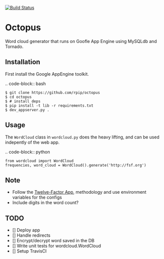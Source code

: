 [![Build Status](https://travis-ci.org/rpip/octopus.svg?branch=master)](https://travis-ci.org/rpip/octopus)

Octopus
==========

Word cloud generator that runs on Goofle App Engine using MySQLdb and Tornado.

Installation
------------

First install the Google AppEngine toolkit.

.. code-block:: bash

    $ git clone https://github.com/rpip/octopus
    $ cd octopus
    $ # install deps
    $ pip install -t lib -r requirements.txt
    $ dev_appserver.py .

Usage
-----

The `WordCloud` class in `wordcloud.py` does the heavy lifting, and can be used indepently of the web app.

.. code-block:: python

    from wordcloud import WordCloud
    frequencies, word_cloud = WordCloud().generate('http://fsf.org')




Note
------
- Follow the [Twelve-Factor App](http://12factor.net/config), methodology and use environment variables for the configs
- Include digits in the word count?


TODO
------
- [] Deploy app
- [] Handle redirects
- [] Encrypt/decrypt word saved in the DB
- [] Write unit tests for wordcloud.WordCloud
- [] Setup TravisCI

